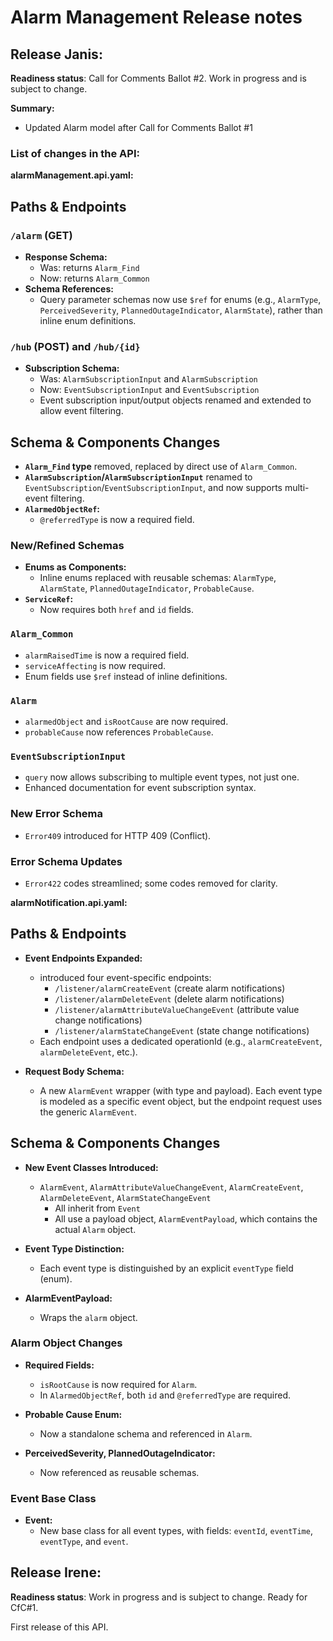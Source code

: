 # Alarm Management Release notes

## Release Janis:

**Readiness status**: Call for Comments Ballot #2. Work in progress and is subject to change.

**Summary:**

- Updated Alarm model after Call for Comments Ballot #1

### List of changes in the API:

**alarmManagement.api.yaml:**
## Paths & Endpoints

### `/alarm` (GET)
- **Response Schema:**  
  - Was: returns `Alarm_Find`  
  - Now: returns `Alarm_Common`
- **Schema References:**  
  - Query parameter schemas now use `$ref` for enums (e.g., `AlarmType`, `PerceivedSeverity`, `PlannedOutageIndicator`, `AlarmState`), rather than inline enum definitions.

### `/hub` (POST) and `/hub/{id}`
- **Subscription Schema:**  
  - Was: `AlarmSubscriptionInput` and `AlarmSubscription`
  - Now: `EventSubscriptionInput` and `EventSubscription`
  - Event subscription input/output objects renamed and extended to allow event filtering.

## Schema & Components Changes

- **`Alarm_Find` type** removed, replaced by direct use of `Alarm_Common`.
- **`AlarmSubscription`/`AlarmSubscriptionInput`** renamed to `EventSubscription`/`EventSubscriptionInput`, and now supports multi-event filtering.
- **`AlarmedObjectRef`:**  
  - `@referredType` is now a required field.

### New/Refined Schemas

- **Enums as Components:**  
  - Inline enums replaced with reusable schemas: `AlarmType`, `AlarmState`, `PlannedOutageIndicator`, `ProbableCause`.
- **`ServiceRef`:**  
  - Now requires both `href` and `id` fields.

### `Alarm_Common`
- `alarmRaisedTime` is now a required field.
- `serviceAffecting` is now required.
- Enum fields use `$ref` instead of inline definitions.

### `Alarm`
- `alarmedObject` and `isRootCause` are now required.
- `probableCause` now references `ProbableCause`.

### `EventSubscriptionInput`
- `query` now allows subscribing to multiple event types, not just one.
- Enhanced documentation for event subscription syntax.

### **New Error Schema**
- `Error409` introduced for HTTP 409 (Conflict).

### **Error Schema Updates**
- `Error422` codes streamlined; some codes removed for clarity.

**alarmNotification.api.yaml:**
## Paths & Endpoints

- **Event Endpoints Expanded:**  
  - introduced four event-specific endpoints:
    - `/listener/alarmCreateEvent` (create alarm notifications)
    - `/listener/alarmDeleteEvent` (delete alarm notifications)
    - `/listener/alarmAttributeValueChangeEvent` (attribute value change notifications)
    - `/listener/alarmStateChangeEvent` (state change notifications)
  - Each endpoint uses a dedicated operationId (e.g., `alarmCreateEvent`, `alarmDeleteEvent`, etc.).

- **Request Body Schema:**  
  - A new `AlarmEvent` wrapper (with type and payload). Each event type is modeled as a specific event object, but the endpoint request uses the generic `AlarmEvent`.

## Schema & Components Changes

- **New Event Classes Introduced:**
  - `AlarmEvent`, `AlarmAttributeValueChangeEvent`, `AlarmCreateEvent`, `AlarmDeleteEvent`, `AlarmStateChangeEvent`
    - All inherit from `Event`
    - All use a payload object, `AlarmEventPayload`, which contains the actual `Alarm` object.

- **Event Type Distinction:**  
  - Each event type is distinguished by an explicit `eventType` field (enum).

- **AlarmEventPayload:**  
  - Wraps the `alarm` object.

### Alarm Object Changes

- **Required Fields:**  
  - `isRootCause` is now required for `Alarm`.
  - In `AlarmedObjectRef`, both `id` and `@referredType` are required.

- **Probable Cause Enum:**  
  - Now a standalone schema and referenced in `Alarm`.

- **PerceivedSeverity, PlannedOutageIndicator:**  
  - Now referenced as reusable schemas.

### Event Base Class

- **Event:**  
  - New base class for all event types, with fields: `eventId`, `eventTime`, `eventType`, and `event`.
  

## Release Irene:

**Readiness status**: Work in progress and is subject to change. Ready for
CfC#1.

First release of this API.